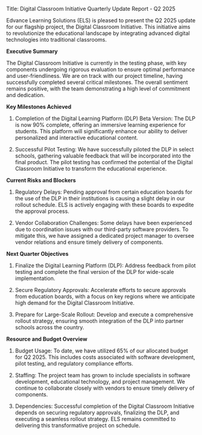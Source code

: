 Title: Digital Classroom Initiative Quarterly Update Report - Q2 2025

Edvance Learning Solutions (ELS) is pleased to present the Q2 2025 update for our flagship project, the Digital Classroom Initiative. This initiative aims to revolutionize the educational landscape by integrating advanced digital technologies into traditional classrooms.

**Executive Summary**

The Digital Classroom Initiative is currently in the testing phase, with key components undergoing rigorous evaluation to ensure optimal performance and user-friendliness. We are on track with our project timeline, having successfully completed several critical milestones. The overall sentiment remains positive, with the team demonstrating a high level of commitment and dedication.

**Key Milestones Achieved**

1. Completion of the Digital Learning Platform (DLP) Beta Version: The DLP is now 90% complete, offering an immersive learning experience for students. This platform will significantly enhance our ability to deliver personalized and interactive educational content.

2. Successful Pilot Testing: We have successfully piloted the DLP in select schools, gathering valuable feedback that will be incorporated into the final product. The pilot testing has confirmed the potential of the Digital Classroom Initiative to transform the educational experience.

**Current Risks and Blockers**

1. Regulatory Delays: Pending approval from certain education boards for the use of the DLP in their institutions is causing a slight delay in our rollout schedule. ELS is actively engaging with these boards to expedite the approval process.

2. Vendor Collaboration Challenges: Some delays have been experienced due to coordination issues with our third-party software providers. To mitigate this, we have assigned a dedicated project manager to oversee vendor relations and ensure timely delivery of components.

**Next Quarter Objectives**

1. Finalize the Digital Learning Platform (DLP): Address feedback from pilot testing and complete the final version of the DLP for wide-scale implementation.

2. Secure Regulatory Approvals: Accelerate efforts to secure approvals from education boards, with a focus on key regions where we anticipate high demand for the Digital Classroom Initiative.

3. Prepare for Large-Scale Rollout: Develop and execute a comprehensive rollout strategy, ensuring smooth integration of the DLP into partner schools across the country.

**Resource and Budget Overview**

1. Budget Usage: To date, we have utilized 65% of our allocated budget for Q2 2025. This includes costs associated with software development, pilot testing, and regulatory compliance efforts.

2. Staffing: The project team has grown to include specialists in software development, educational technology, and project management. We continue to collaborate closely with vendors to ensure timely delivery of components.

3. Dependencies: Successful completion of the Digital Classroom Initiative depends on securing regulatory approvals, finalizing the DLP, and executing a seamless rollout strategy. ELS remains committed to delivering this transformative project on schedule.